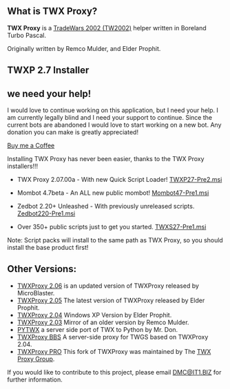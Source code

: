 ## What is TWX Proxy?

**TWX Proxy** is a [TradeWars 2002 (TW2002)](http://www.eisonline.com) helper written in Boreland Turbo Pascal.

Originally written by Remco Mulder, and Elder Prophit. 

## TWXP 2.7 Installer

## we need your help!

I would love to continue working on this application, but I need your help. 
I am currently legally blind and I need your support to continue.
Since the current bots are abandoned I would love to start working on a new bot.
Any donation you can make is greatly appreciated!

[Buy me a Coffee](https://www.buymeacoffee.com/TheTavern)


Installing TWX Proxy has never been easier, thanks to the TWX Proxy installers!!!

 - TWX Proxy 2.07.00a - With new Quick Script Loader! [TWXP27-Pre2.msi](https://github.com/TW2002/twxp/raw/master/msi/TWXP27-Pre2.msi)
 
 - Mombot 4.7beta - An ALL new public mombot! [Mombot47-Pre1.msi](https://github.com/TW2002/twxp/raw/master/msi/Mombot47-Pre1.msi)
 - Zedbot 2.20+ Unleashed - With previously unreleased scripts. [Zedbot220-Pre1.msi](https://github.com/TW2002/twxp/raw/master/msi/Zedbot220-Pre1.msi)
 - Over 350+ public scripts just to get you started. [TWXS27-Pre1.msi](https://github.com/TW2002/twxp/raw/master/msi/TWXS27-Pre1.msi)

Note: Script packs will install to the same path as TWX Proxy, 
      so you should install the base product first!

## Other Versions:
* [TWXProxy 2.06](https://github.com/TW2002/twxp/tree/master/Source/TWX26) is an updated version of TWXProxy released by MicroBlaster.
* [TWXProxy 2.05](https://github.com/TW2002/twxp/tree/master/Source/TWX25) The latest version of TWXProxy released by Elder Prophit.
* [TWXProxy 2.04](https://github.com/erikh/twxproxy) Windows XP Version by Elder Prophit.
* [TWXProxy 2.03](https://github.com/erikh/twxproxy) Mirror of an older version by Remco Mulder.
* [PYTWX](https://bitbucket.org/mrdon/pytwx/src) a server side port of TWX to Python by Mr. Don.
* [TWXProxy BBS](https://code.google.com/archive/p/twxproxy-ep/wikis/TwxBbsAdministrationGuide.wiki) A server-side proxy for TWGS based on TWXProxy 2.04.
* [TWXProxy PRO](https://sourceforge.net/projects/twxproxy/) This fork of TWXProxy was maintained by The [TWX Proxy Group](http://twxproxy.sourceforge.net/).

If you would like to contribute to this project, please email DMC@IT1.BIZ for further information.
